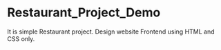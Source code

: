 # Restaurant_Project_Demo

It is simple Restaurant project.
Design website Frontend using HTML and CSS only.
